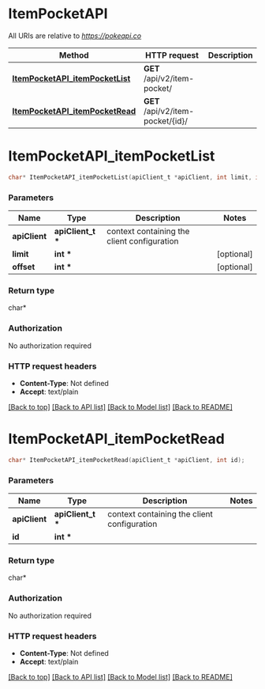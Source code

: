 # ItemPocketAPI

All URIs are relative to *https://pokeapi.co*

Method | HTTP request | Description
------------- | ------------- | -------------
[**ItemPocketAPI_itemPocketList**](ItemPocketAPI.md#ItemPocketAPI_itemPocketList) | **GET** /api/v2/item-pocket/ | 
[**ItemPocketAPI_itemPocketRead**](ItemPocketAPI.md#ItemPocketAPI_itemPocketRead) | **GET** /api/v2/item-pocket/{id}/ | 


# **ItemPocketAPI_itemPocketList**
```c
char* ItemPocketAPI_itemPocketList(apiClient_t *apiClient, int limit, int offset);
```

### Parameters
Name | Type | Description  | Notes
------------- | ------------- | ------------- | -------------
**apiClient** | **apiClient_t \*** | context containing the client configuration |
**limit** | **int \*** |  | [optional] 
**offset** | **int \*** |  | [optional] 

### Return type

char*



### Authorization

No authorization required

### HTTP request headers

 - **Content-Type**: Not defined
 - **Accept**: text/plain

[[Back to top]](#) [[Back to API list]](../README.md#documentation-for-api-endpoints) [[Back to Model list]](../README.md#documentation-for-models) [[Back to README]](../README.md)

# **ItemPocketAPI_itemPocketRead**
```c
char* ItemPocketAPI_itemPocketRead(apiClient_t *apiClient, int id);
```

### Parameters
Name | Type | Description  | Notes
------------- | ------------- | ------------- | -------------
**apiClient** | **apiClient_t \*** | context containing the client configuration |
**id** | **int \*** |  | 

### Return type

char*



### Authorization

No authorization required

### HTTP request headers

 - **Content-Type**: Not defined
 - **Accept**: text/plain

[[Back to top]](#) [[Back to API list]](../README.md#documentation-for-api-endpoints) [[Back to Model list]](../README.md#documentation-for-models) [[Back to README]](../README.md)

